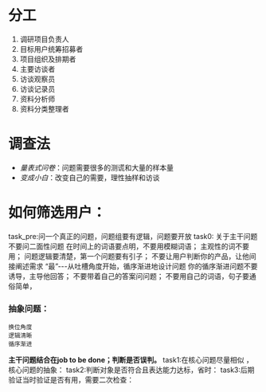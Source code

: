 # 分工

1. 调研项目负责人
2. 目标用户统筹招募者
3. 项目组织及排期者
4. 主要访谈者
5. 访谈观察员
6. 访谈记录员
7. 资料分析师
8. 资料分类整理者
# 调查法

- *量表式问卷*：问题需要很多的测谎和大量的样本量
- *变成小白*：改变自己的需要，理性抽样和访谈

# 如何筛选用户：

task_pre:问一个真正的问题，问题组要有逻辑，问题要开放
task0: 关于主干问题
	不要问二面性问题
	在时间上的词语要点明，不要用模糊词语；
	主观性的词不要用；
	问题逻辑要清楚，第一个问题要有引子；
	不要让用户判断你的产品，让他间接阐述需求
	“最”---从吐槽角度开始，循序渐进地设计问题
	你的循序渐进问题不要诱导，主导他回答；
	不要带着自己的答案问问题；
	不要用自己的词语，句子要通俗简单，
### 抽象问题：

	换位角度
	逻辑清晰
	循序渐进
	
**主干问题结合在job to be done；判断是否误判。**
task1:在核心问题尽量相似 ，核心问题的抽象：
task2:判断对象是否符合且表达能力达标，省时：
task3:后期验证当时验证是否有用，需要二次检查：


